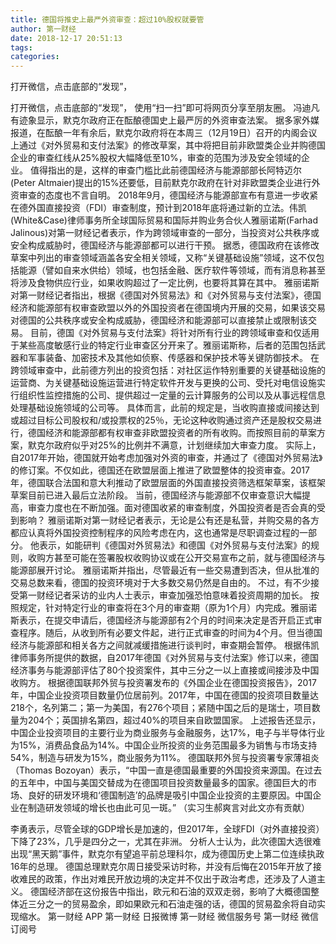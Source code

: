 ```yaml
---
title: 德国将推史上最严外资审查：超过10%股权就要管
author: 第一财经
date: 2018-12-17 20:51:13
tags: 
categories: 
---
```

打开微信，点击底部的“发现”，
<!-- more -->
打开微信，点击底部的“发现”，
使用“扫一扫”即可将网页分享至朋友圈。
冯迪凡
有迹象显示，默克尔政府正在酝酿德国史上最严厉的外资审查法案。
据多家外媒报道，在酝酿一年有余后，默克尔政府将在本周三（12月19日）召开的内阁会议上通过《对外贸易和支付法案》的修改草案，其中将把目前非欧盟类企业并购德国企业的审查红线从25%股权大幅降低至10%，审查的范围为涉及安全领域的企业。
值得指出的是，这样的审查门槛比此前德国经济与能源部部长阿特迈尔(Peter Altmaier)提出的15%还要低，目前默克尔政府在针对非欧盟类企业进行外资审查的态度也不言自明。
2018年9月，德国经济与能源部宣布有意进一步收紧在德外国直接投资（FDI）审查制度，预计到2018年底将通过新的立法。伟凯(White&Case)律师事务所全球国际贸易和国际并购业务合伙人雅丽诺斯(Farhad Jalinous)对第一财经记者表示，作为跨领域审查的一部分，当投资对公共秩序或安全构成威胁时，德国经济与能源部都可以进行干预。
据悉，德国政府在该修改草案中列出的审查领域涵盖各安全相关领域，又称“关键基础设施”领域，这不仅包括能源（譬如自来水供给）领域，也包括金融、医疗软件等领域，而有消息称甚至将涉及食物供应行业，如果收购超过了一定比例，也要将其算在其中。
雅丽诺斯对第一财经记者指出，根据《德国对外贸易法》和《对外贸易与支付法案》，德国经济和能源部有权审查欧盟以外的外国投资者在德国境内开展的交易，如果该交易对德国的公共秩序或安全构成威胁，德国经济和能源部可以直接禁止或限制该交易。
目前，德国《对外贸易与支付法案》将针对所有行业的跨领域审查和仅适用于某些高度敏感行业的特定行业审查区分开来了。雅丽诺斯称，后者的范围包括武器和军事装备、加密技术及其他如侦察、传感器和保护技术等关键防御技术。
在跨领域审查中，此前德方列出的投资包括：对社区运作特别重要的关键基础设施的运营商、为关键基础设施运营进行特定软件开发与更换的公司、受托对电信设施实行组织性监控措施的公司、提供超过一定量的云计算服务的公司以及从事远程信息处理基础设施领域的公司等。
具体而言，此前的规定是，当收购直接或间接达到或超过目标公司股权和/或投票权的25％，无论这种收购通过资产还是股权交易进行，德国经济和能源部都有权审查非欧盟投资者的所有收购。而按照目前的草案方案，默克尔政府似乎对25%的比例并不满意，计划继续加大审查力度。
实际上，自2017年开始，德国就开始考虑加强对外资的审查，并通过了《德国对外贸易法》的修订案。不仅如此，德国还在欧盟层面上推进了欧盟整体的投资审查。2017年，德国联合法国和意大利推动了欧盟层面的外国直接投资筛选框架草案，该框架草案目前已进入最后立法阶段。
当前，德国经济与能源部不仅审查意识大幅提高，审查力度也在不断加强。面对德国收紧的审查制度，外国投资者是否会真的受到影响？
雅丽诺斯对第一财经记者表示，无论是公有还是私营，并购交易的各方都应认真将外国投资控制程序的风险考虑在内，这也通常是尽职调查过程的一部分。
他表示，如能研判《德国对外贸易法》和德国《对外贸易与支付法案》的规则，收购方甚至可能在签署股权收购协议或在公开交易宣布之前，就与德国经济与能源部展开讨论。
雅丽诺斯并指出，尽管最近有一些交易遭到否决，但从批准的交易总数来看，德国的投资环境对于大多数交易仍然是自由的。
不过，有不少接受第一财经记者采访的业内人士表示，审查加强恐怕意味着投资周期的加长。
按照规定，针对特定行业的审查将在3个月的审查期（原为1个月）内完成。雅丽诺斯表示，在提交申请后，德国经济与能源部有2个月的时间来决定是否开启正式审查程序。随后，从收到所有必要文件起，进行正式审查的时间为4个月。但当德国经济与能源部和相关各方之间就减缓措施进行谈判时，审查期会暂停。
根据伟凯律师事务所提供的数据，自2017年德国《对外贸易与支付法案》修订以来，德国经济事务与能源部评估了80个投资案件，其中三分之一以上直接或间接涉及中国收购方。
根据德国联邦外贸与投资署发布的《外国企业在德国投资报告》，2017年，中国企业投资项目数量仍位居前列。2017年，中国在德国的投资项目数量达218个，名列第二；第一为美国，有276个项目；紧随中国之后的是瑞士，项目数量为204个；英国排名第四，超过40%的项目来自欧盟国家。
上述报告还显示，中国企业投资项目的主要行业为商业服务与金融服务，达17%，电子与半导体行业为15%，消费品食品为14%。中国企业所投资的业务范围最多为销售与市场支持54%，制造与研发为15%，商业服务为11%。
德国联邦外贸与投资署专家薄祖炎（Thomas Bozoyan）表示，“中国一直是德国最重要的外国投资来源国。在过去的五年中，中国与美国交替成为在德国项目投资数量最多的国家。德国巨大的市场、良好的研发环境和‘德国制造’的品牌是吸引中国企业投资的主要原因。中国企业在制造研发领域的增长也由此可见一斑。”
（实习生郝爽言对此文亦有贡献）
 
 
李勇表示，尽管全球的GDP增长是加速的，但2017年，全球FDI（对外直接投资）下降了23%，几乎是四分之一，尤其在非洲。
分析人士认为，此次德国大选很难出现“黑天鹅”事件，默克尔有望追平前总理科尔，成为德国历史上第二位连续执政16年的总理。
德国总理默克尔周日接受采访时称，并没有后悔在2015年开放了接收难民的政策，作出对难民开放边境的决定并不仅出于政治考虑，还涉及了人道主义。
德国经济部在这份报告中指出，欧元和石油的双双走弱，影响了大概德国整体近三分之一的贸易盈余，即如果欧元和石油走强的话，德国的贸易盈余将自动实现缩水。
第一财经
APP
第一财经
日报微博
第一财经
微信服务号
第一财经
微信订阅号
